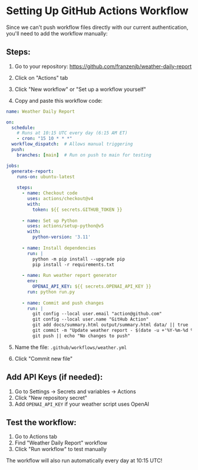 # Setting Up GitHub Actions Workflow

Since we can't push workflow files directly with our current authentication, you'll need to add the workflow manually:

## Steps:

1. Go to your repository: https://github.com/franzenjb/weather-daily-report

2. Click on "Actions" tab

3. Click "New workflow" or "Set up a workflow yourself"

4. Copy and paste this workflow code:

```yaml
name: Weather Daily Report

on:
  schedule:
    # Runs at 10:15 UTC every day (6:15 AM ET)
    - cron: "15 10 * * *"
  workflow_dispatch:  # Allows manual triggering
  push:
    branches: [main]  # Run on push to main for testing

jobs:
  generate-report:
    runs-on: ubuntu-latest
    
    steps:
      - name: Checkout code
        uses: actions/checkout@v4
        with:
          token: ${{ secrets.GITHUB_TOKEN }}
      
      - name: Set up Python
        uses: actions/setup-python@v5
        with:
          python-version: '3.11'
      
      - name: Install dependencies
        run: |
          python -m pip install --upgrade pip
          pip install -r requirements.txt
      
      - name: Run weather report generator
        env:
          OPENAI_API_KEY: ${{ secrets.OPENAI_API_KEY }}
        run: python run.py
      
      - name: Commit and push changes
        run: |
          git config --local user.email "action@github.com"
          git config --local user.name "GitHub Action"
          git add docs/summary.html output/summary.html data/ || true
          git commit -m "Update weather report - $(date -u +'%Y-%m-%d %H:%M UTC')" || echo "No changes to commit"
          git push || echo "No changes to push"
```

5. Name the file: `.github/workflows/weather.yml`

6. Click "Commit new file"

## Add API Keys (if needed):

1. Go to Settings → Secrets and variables → Actions
2. Click "New repository secret"
3. Add `OPENAI_API_KEY` if your weather script uses OpenAI

## Test the workflow:

1. Go to Actions tab
2. Find "Weather Daily Report" workflow
3. Click "Run workflow" to test manually

The workflow will also run automatically every day at 10:15 UTC!